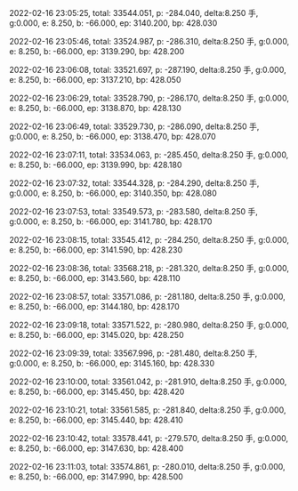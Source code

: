 2022-02-16 23:05:25, total: 33544.051, p: -284.040, delta:8.250 手, g:0.000, e: 8.250, b: -66.000, ep: 3140.200, bp: 428.030

2022-02-16 23:05:46, total: 33524.987, p: -286.310, delta:8.250 手, g:0.000, e: 8.250, b: -66.000, ep: 3139.290, bp: 428.200

2022-02-16 23:06:08, total: 33521.697, p: -287.190, delta:8.250 手, g:0.000, e: 8.250, b: -66.000, ep: 3137.210, bp: 428.050

2022-02-16 23:06:29, total: 33528.790, p: -286.170, delta:8.250 手, g:0.000, e: 8.250, b: -66.000, ep: 3138.870, bp: 428.130

2022-02-16 23:06:49, total: 33529.730, p: -286.090, delta:8.250 手, g:0.000, e: 8.250, b: -66.000, ep: 3138.470, bp: 428.070

2022-02-16 23:07:11, total: 33534.063, p: -285.450, delta:8.250 手, g:0.000, e: 8.250, b: -66.000, ep: 3139.990, bp: 428.180

2022-02-16 23:07:32, total: 33544.328, p: -284.290, delta:8.250 手, g:0.000, e: 8.250, b: -66.000, ep: 3140.350, bp: 428.080

2022-02-16 23:07:53, total: 33549.573, p: -283.580, delta:8.250 手, g:0.000, e: 8.250, b: -66.000, ep: 3141.780, bp: 428.170

2022-02-16 23:08:15, total: 33545.412, p: -284.250, delta:8.250 手, g:0.000, e: 8.250, b: -66.000, ep: 3141.590, bp: 428.230

2022-02-16 23:08:36, total: 33568.218, p: -281.320, delta:8.250 手, g:0.000, e: 8.250, b: -66.000, ep: 3143.560, bp: 428.110

2022-02-16 23:08:57, total: 33571.086, p: -281.180, delta:8.250 手, g:0.000, e: 8.250, b: -66.000, ep: 3144.180, bp: 428.170

2022-02-16 23:09:18, total: 33571.522, p: -280.980, delta:8.250 手, g:0.000, e: 8.250, b: -66.000, ep: 3145.020, bp: 428.250

2022-02-16 23:09:39, total: 33567.996, p: -281.480, delta:8.250 手, g:0.000, e: 8.250, b: -66.000, ep: 3145.160, bp: 428.330

2022-02-16 23:10:00, total: 33561.042, p: -281.910, delta:8.250 手, g:0.000, e: 8.250, b: -66.000, ep: 3145.450, bp: 428.420

2022-02-16 23:10:21, total: 33561.585, p: -281.840, delta:8.250 手, g:0.000, e: 8.250, b: -66.000, ep: 3145.440, bp: 428.410

2022-02-16 23:10:42, total: 33578.441, p: -279.570, delta:8.250 手, g:0.000, e: 8.250, b: -66.000, ep: 3147.630, bp: 428.400

2022-02-16 23:11:03, total: 33574.861, p: -280.010, delta:8.250 手, g:0.000, e: 8.250, b: -66.000, ep: 3147.990, bp: 428.500